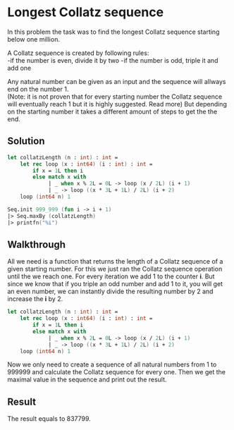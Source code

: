 # Longest Collatz sequence

In this problem the task was to find the longest Collatz sequence starting below one million.

A Collatz sequence is created by following rules:    
-if the number is even, divide it by two
-if the number is odd, triple it and add one

Any natural number can be given as an input and the sequence will allways end on the number 1.    
(Note: it is not proven that for every starting number the Collatz sequence will eventually reach 1 but it is highly suggested. Read more)
But depending on the starting number it takes a different amount of steps to get the the end.

Solution
---

```fsharp
let collatzLength (n : int) : int = 
    let rec loop (x : int64) (i : int) : int =
        if x = 1L then i
        else match x with
             | _ when x % 2L = 0L -> loop (x / 2L) (i + 1)
             | _ -> loop ((x * 3L + 1L) / 2L) (i + 2)
    loop (int64 n) 1

Seq.init 999_999 (fun i -> i + 1) 
|> Seq.maxBy (collatzLength)
|> printfn("%i")  
```

Walkthrough
---

All we need is a function that returns the length of a Collatz sequence of a given starting number. 
For this we just ran the Collatz sequence operation until the we reach one. For every iteration we add 1 to the counter **i**. 
But since we know that if you triple an odd number and add 1 to it, you will get an even number, we can instantly divide the resulting number by 2 and increase the **i** by 2.

```fsharp
let collatzLength (n : int) : int = 
    let rec loop (x : int64) (i : int) : int =
        if x = 1L then i
        else match x with
             | _ when x % 2L = 0L -> loop (x / 2L) (i + 1)
             | _ -> loop ((x * 3L + 1L) / 2L) (i + 2)
    loop (int64 n) 1
```

Now we only need to create a sequence of all natural numbers from 1 to 999999 and calculate the Collatz sequence for every one. Then we get the maximal value in the sequence and print out the result.

Result
---

The result equals to 837799.

